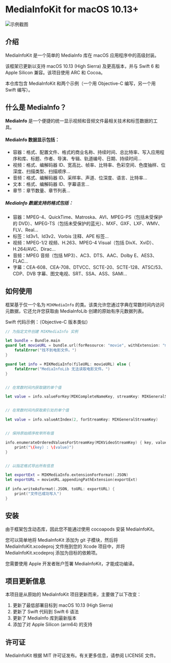 # MediaInfoKit for macOS 10.13+

![示例截图](./images/screen_samples.png)

## 介绍

MediaInfoKit 是一个简单的 MediaInfo 库在 macOS 应用程序中的高级封装。

该框架已更新以支持 macOS 10.13 (High Sierra) 及更高版本，并与 Swift 6 和 Apple Silicon 兼容。该项目使用 ARC 和 Cocoa。

本仓库包含 MediaInfoKit 和两个示例（一个用 Objective-C 编写，另一个用 Swift 编写）。

## 什么是 MediaInfo？

**MediaInfo** 是一个便捷的统一显示视频和音频文件最相关技术和标签数据的工具。

#### MediaInfo 数据显示包括：

* 容器：格式、配置文件、格式的商业名称、持续时间、总比特率、写入应用程序和库、标题、作者、导演、专辑、轨道编号、日期、持续时间...
* 视频：格式、编解码器 ID、宽高比、帧率、比特率、色彩空间、色度抽样、位深度、扫描类型、扫描顺序...
* 音频：格式、编解码器 ID、采样率、声道、位深度、语言、比特率...
* 文本：格式、编解码器 ID、字幕语言...
* 章节：章节数量、章节列表...

##### MediaInfo 数据支持的格式包括：

* 容器：MPEG-4、QuickTime、Matroska、AVI、MPEG-PS（包括未受保护的 DVD）、MPEG-TS（包括未受保护的蓝光）、MXF、GXF、LXF、WMV、FLV、Real...
* 标签：Id3v1、Id3v2、Vorbis 注释、APE 标签...
* 视频：MPEG-1/2 视频、H.263、MPEG-4 Visual（包括 DivX、XviD）、H.264/AVC、Dirac...
* 音频：MPEG 音频（包括 MP3）、AC3、DTS、AAC、Dolby E、AES3、FLAC...
* 字幕：CEA-608、CEA-708、DTVCC、SCTE-20、SCTE-128、ATSC/53、CDP、DVB 字幕、图文电视、SRT、SSA、ASS、SAMI...

## 如何使用

框架基于仅一个名为 `MIKMediaInfo` 的类。该类允许您通过字典在常数时间内访问元数据，它还允许您获取由 MediaInfoLib 创建的原始有序元数据列表。

Swift 代码示例：（Objective-C 版本类似）

```swift
// 为指定文件创建 MIKMediaInfo 实例

let bundle = Bundle.main
guard let movieURL = bundle.url(forResource: "movie", withExtension: "mov") else {
    fatalError("找不到电影文件。")
}

guard let info = MIKMediaInfo(fileURL: movieURL) else {
    fatalError("MediaInfoLib 无法读取电影文件。")
}


// 在常数时间内获取键的单个值

let value = info.valueForKey(MIKCompleteNameKey, streamKey: MIKGeneralStreamKey)


// 在常数时间内获取索引处的单个值

let value = info.valueAtIndex(2, forStreamKey: MIKGeneralStreamKey)


// 保持原始顺序枚举所有值

info.enumerateOrderedValuesForStreamKey(MIKVideoStreamKey) { key, value in
    print("\(key) : \(value)")
}


// 以指定格式导出所有信息

let exportExt = MIKMediaInfo.extensionForFormat(.JSON)
let exportURL = movieURL.appendingPathExtension(exportExt)

if info.writeAsFormat(.JSON, toURL: exportURL) {
    print("文件已成功写入")
}
```

## 安装

由于框架包含动态库，因此您不能通过使用 cocoapods 安装 MediaInfoKit。

您可以简单地将 MediaInfoKit 添加为 git 子模块，然后将 MediaInfoKit.xcodeproj 文件拖到您的 Xcode 项目中，并将 MediaInfoKit.xcodeproj 添加为目标的依赖项。

您需要使用 Apple 开发者账户签署 MediaInfoKit，才能成功编译。


## 项目更新信息

本项目是从原始的 MediaInfoKit 项目更新而来，主要做了以下改变：

1. 更新了最低部署目标到 macOS 10.13 (High Sierra)
2. 更新了 Swift 代码到 Swift 6 语法
3. 更新了 MediaInfo 库到最新版本
4. 添加了对 Apple Silicon (arm64) 的支持

## 许可证

MediaInfoKit 根据 MIT 许可证发布。有关更多信息，请参阅 LICENSE 文件。 